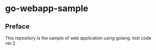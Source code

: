 # go-webapp-sample



## Preface
This repository is the sample of web application using golang.
test code ver.2
